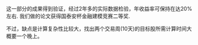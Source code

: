 这一部分的成果得到验证，经过2年多的实际数据检验，年收益率可保持在达20%左右. 我们做的论文获得国泰安杯金融建模竞赛二等奖.

不过，缺点是计算复杂性比较大，找出两个交易周(10天)的目标股所需计算时间大概要一个晚上。
